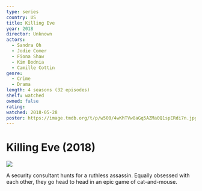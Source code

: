 ```yaml
---
type: series
country: US
title: Killing Eve
year: 2018
director: Unknown
actors:
  - Sandra Oh
  - Jodie Comer
  - Fiona Shaw
  - Kim Bodnia
  - Camille Cottin
genre:
  - Crime
  - Drama
length: 4 seasons (32 episodes)
shelf: watched
owned: false
rating:
watched: 2018-05-28
poster: https://image.tmdb.org/t/p/w500/4wKhTVw8aGq5AZMa0Q1spERdi7n.jpg
---
```


# Killing Eve (2018)

![](https://image.tmdb.org/t/p/w500/4wKhTVw8aGq5AZMa0Q1spERdi7n.jpg)

A security consultant hunts for a ruthless assassin. Equally obsessed with each other, they go head to head in an epic game of cat-and-mouse.